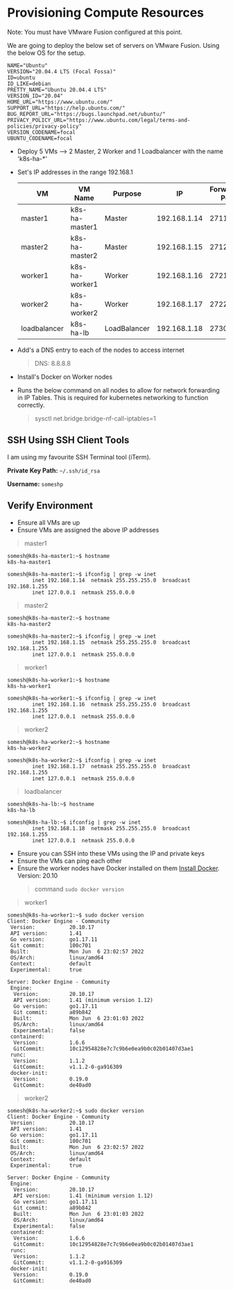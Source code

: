 # Provisioning Compute Resources

Note: You must have VMware Fusion configured at this point.

We are going to deploy the below set of servers on VMware Fusion. Using the below OS for the setup.

```
NAME="Ubuntu"
VERSION="20.04.4 LTS (Focal Fossa)"
ID=ubuntu
ID_LIKE=debian
PRETTY_NAME="Ubuntu 20.04.4 LTS"
VERSION_ID="20.04"
HOME_URL="https://www.ubuntu.com/"
SUPPORT_URL="https://help.ubuntu.com/"
BUG_REPORT_URL="https://bugs.launchpad.net/ubuntu/"
PRIVACY_POLICY_URL="https://www.ubuntu.com/legal/terms-and-policies/privacy-policy"
VERSION_CODENAME=focal
UBUNTU_CODENAME=focal
```

- Deploy 5 VMs --> 2 Master, 2 Worker and 1 Loadbalancer with the name 'k8s-ha-*'

- Set's IP addresses in the range 192.168.1

    |      VM      |     VM Name     |     Purpose   |     IP       |  Forwarded Port  |
    | ------------ | --------------- | ------------- | ------------ | ---------------- |
    | master1      | k8s-ha-master1  | Master        | 192.168.1.14 |     2711         |
    | master2      | k8s-ha-master2  | Master        | 192.168.1.15 |     2712         |
    | worker1      | k8s-ha-worker1  | Worker        | 192.168.1.16 |     2721         |
    | worker2      | k8s-ha-worker2  | Worker        | 192.168.1.17 |     2722         |
    | loadbalancer | k8s-ha-lb       | LoadBalancer  | 192.168.1.18 |     2730         |


- Add's a DNS entry to each of the nodes to access internet
    > DNS: 8.8.8.8

- Install's Docker on Worker nodes
- Runs the below command on all nodes to allow for network forwarding in IP Tables.
  This is required for kubernetes networking to function correctly.
    > sysctl net.bridge.bridge-nf-call-iptables=1


## SSH Using SSH Client Tools

I am using my favourite SSH Terminal tool (iTerm).

**Private Key Path:** `~/.ssh/id_rsa`

**Username:** `someshp`

## Verify Environment

- Ensure all VMs are up
- Ensure VMs are assigned the above IP addresses

> master1
```
somesh@k8s-ha-master1:~$ hostname
k8s-ha-master1

somesh@k8s-ha-master1:~$ ifconfig | grep -w inet
        inet 192.168.1.14  netmask 255.255.255.0  broadcast 192.168.1.255
        inet 127.0.0.1  netmask 255.0.0.0
```

> master2
```
somesh@k8s-ha-master2:~$ hostname
k8s-ha-master2

somesh@k8s-ha-master2:~$ ifconfig | grep -w inet
        inet 192.168.1.15  netmask 255.255.255.0  broadcast 192.168.1.255
        inet 127.0.0.1  netmask 255.0.0.0
```

> worker1
```
somesh@k8s-ha-worker1:~$ hostname
k8s-ha-worker1

somesh@k8s-ha-worker1:~$ ifconfig | grep -w inet
        inet 192.168.1.16  netmask 255.255.255.0  broadcast 192.168.1.255
        inet 127.0.0.1  netmask 255.0.0.0
```

> worker2
```
somesh@k8s-ha-worker2:~$ hostname
k8s-ha-worker2

somesh@k8s-ha-worker2:~$ ifconfig | grep -w inet
        inet 192.168.1.17  netmask 255.255.255.0  broadcast 192.168.1.255
        inet 127.0.0.1  netmask 255.0.0.0
```

> loadbalancer
```
somesh@k8s-ha-lb:~$ hostname
k8s-ha-lb

somesh@k8s-ha-lb:~$ ifconfig | grep -w inet
        inet 192.168.1.18  netmask 255.255.255.0  broadcast 192.168.1.255
        inet 127.0.0.1  netmask 255.0.0.0
```

- Ensure you can SSH into these VMs using the IP and private keys
- Ensure the VMs can ping each other
- Ensure the worker nodes have Docker installed on them [Install Docker](https://docs.docker.com/engine/install/ubuntu/). Version: 20.10
  > command `sudo docker version`

> worker1
```
somesh@k8s-ha-worker1:~$ sudo docker version
Client: Docker Engine - Community
 Version:           20.10.17
 API version:       1.41
 Go version:        go1.17.11
 Git commit:        100c701
 Built:             Mon Jun  6 23:02:57 2022
 OS/Arch:           linux/amd64
 Context:           default
 Experimental:      true

Server: Docker Engine - Community
 Engine:
  Version:          20.10.17
  API version:      1.41 (minimum version 1.12)
  Go version:       go1.17.11
  Git commit:       a89b842
  Built:            Mon Jun  6 23:01:03 2022
  OS/Arch:          linux/amd64
  Experimental:     false
 containerd:
  Version:          1.6.6
  GitCommit:        10c12954828e7c7c9b6e0ea9b0c02b01407d3ae1
 runc:
  Version:          1.1.2
  GitCommit:        v1.1.2-0-ga916309
 docker-init:
  Version:          0.19.0
  GitCommit:        de40ad0
```

> worker2
```
somesh@k8s-ha-worker2:~$ sudo docker version
Client: Docker Engine - Community
 Version:           20.10.17
 API version:       1.41
 Go version:        go1.17.11
 Git commit:        100c701
 Built:             Mon Jun  6 23:02:57 2022
 OS/Arch:           linux/amd64
 Context:           default
 Experimental:      true

Server: Docker Engine - Community
 Engine:
  Version:          20.10.17
  API version:      1.41 (minimum version 1.12)
  Go version:       go1.17.11
  Git commit:       a89b842
  Built:            Mon Jun  6 23:01:03 2022
  OS/Arch:          linux/amd64
  Experimental:     false
 containerd:
  Version:          1.6.6
  GitCommit:        10c12954828e7c7c9b6e0ea9b0c02b01407d3ae1
 runc:
  Version:          1.1.2
  GitCommit:        v1.1.2-0-ga916309
 docker-init:
  Version:          0.19.0
  GitCommit:        de40ad0
```